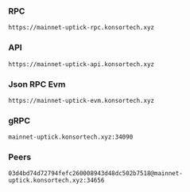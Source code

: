 ### RPC
```
https://mainnet-uptick-rpc.konsortech.xyz
```

### API
```
https://mainnet-uptick-api.konsortech.xyz
```

### Json RPC Evm
```
https://mainnet-uptick-evm.konsortech.xyz
```

### gRPC
```
mainnet-uptick.konsortech.xyz:34090
```

### Peers
```
03d4bd74d72794fefc260008943d48dc502b7518@mainnet-uptick.konsortech.xyz:34656
```
